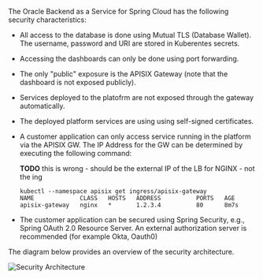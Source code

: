 The Oracle Backend as a Service for Spring Cloud has the following security characteristics:

- All access to the database is done using Mutual TLS (Database Wallet). The username, password and URI are stored in Kuberentes secrets. 
- Accessing the dashboards can only be done using port forwarding.
- The only "public" exposure is the APISIX Gateway (note that the dashboard is not exposed publicly). 
- Services deployed to the platofrm are not exposed through the gateway automatically.
- The deployed platform services are using using self-signed certificates.
- A customer application can only access service running in the platform via the APISIX GW. The IP Address for the GW can be determined by executing the following command:

    **TODO** this is wrong - should be the external IP of the LB for NGINX - not the ing

    ```
    kubectl --namespace apisix get ingress/apisix-gateway
    NAME             CLASS   HOSTS   ADDRESS          PORTS   AGE
    apisix-gateway   nginx   *       1.2.3.4          80      8m7s
    ```

- The customer application can be secured using Spring Security, e.g., Spring OAuth 2.0 Resource Server. An external authorization server is recommended (for example Okta, Oauth0)


The diagram below provides an overview of the security architecture.

![Security Architecture](../ebaas-security-architecture.png)